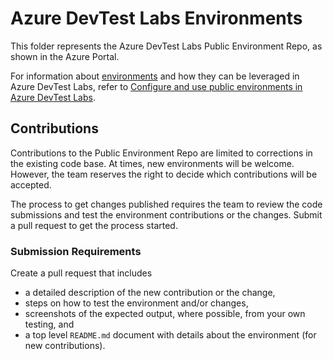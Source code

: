 # Azure DevTest Labs Environments

This folder represents the Azure DevTest Labs Public Environment Repo, as shown in the Azure Portal.

For information about [environments](https://docs.microsoft.com/en-us/azure/lab-services/devtest-lab-concepts#environment) and how they can be leveraged in Azure DevTest Labs, refer to [Configure and use public environments in Azure DevTest Labs](https://docs.microsoft.com/en-us/azure/lab-services/devtest-lab-configure-use-public-environments).

## Contributions

Contributions to the Public Environment Repo are limited to corrections in the existing code base. At times, new environments will be welcome. However, the team reserves the right to decide which contributions will be accepted.

The process to get changes published requires the team to review the code submissions and test the environment contributions or the changes. Submit a pull request to get the process started.

### Submission Requirements

Create a pull request that includes
* a detailed description of the new contribution or the change,
* steps on how to test the environment and/or changes,
* screenshots of the expected output, where possible, from your own testing, and
* a top level `README.md` document with details about the environment (for new contributions).
